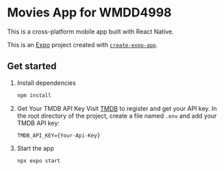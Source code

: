 # Movies App for WMDD4998
This is a cross-platform mobile app built with React Native.

This is an [Expo](https://expo.dev) project created with [`create-expo-app`](https://www.npmjs.com/package/create-expo-app).
## Get started
1. Install dependencies
   ```bash
   npm install
   ```
2. Get Your TMDB API Key
   Visit [TMDB](https://developers.themoviedb.org/3) to register and get your API key.
   In the root directory of the project, create a file named `.env` and add your TMDB API key:
   ```basghttps://developers.themoviedb.org/3
   TMDB_API_KEY={Your-Api-Key}
   ```
3. Start the app
   ```bash
   npx expo start
   ```
